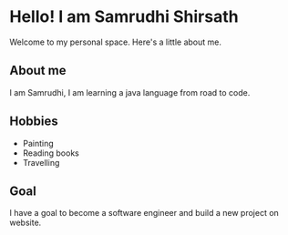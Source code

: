 # Hello! I am Samrudhi Shirsath

Welcome to my personal space. Here's a little about me.

## About me

I am Samrudhi, I am learning a java language from road to code.

## Hobbies
- Painting
- Reading books
- Travelling

## Goal

I have a goal to become a software engineer and build a new project on website.
